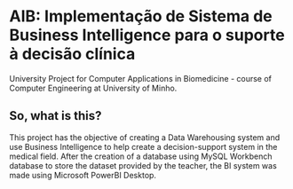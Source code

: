 # AIB: Implementação de Sistema de Business Intelligence para o suporte à decisão clínica
University Project for Computer Applications in Biomedicine - course of Computer Engineering at University of Minho.

## So, what is this?
This project has the objective of creating a Data Warehousing system and use Business Intelligence to help create a decision-support system in the medical field. After the creation of a database using MySQL Workbench database to store the dataset provided by the teacher, the BI system was made using Microsoft PowerBI Desktop.
